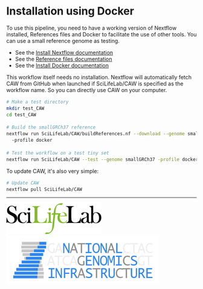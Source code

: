 # Installation using Docker

To use this pipeline, you need to have a working version of Nextflow installed, References files and Docker to facilitate the use of other tools. You can use a small reference genome as testing.

- See the [Install Nextflow documentation](https://github.com/SciLifeLab/NGI-NextflowDocs/blob/master/docs/INSTALL.md)
- See the [Reference files documentation](REFERENCES.md)
- See the [Install Docker documentation](https://docs.docker.com/engine/installation/linux/ubuntu/#install-docker)

This workflow itself needs no installation. Nextflow will automatically fetch CAW from GitHub when launched if SciLifeLab/CAW is specified as the workflow name. So you can directly use CAW on your computer.

```bash
# Make a test directory
mkdir test_CAW
cd test_CAW

# Build the smallGRCh37 reference
nextflow run SciLifeLab/CAW/buildReferences.nf --download --genome smallGRCh37
  -profile docker

# Test the workflow on a test tiny set
nextflow run SciLifeLab/CAW --test --genome smallGRCh37 -profile docker
```

To update CAW, it's also very simple:

```bash
# Update CAW
nextflow pull SciLifeLab/CAW
```

--------------------------------------------------------------------------------

[![](images/SciLifeLab_logo.png "SciLifeLab")][scilifelab-link] [![](images/NGI-final-small.png "NGI")][ngi-link]

[ngi-link]: https://ngisweden.scilifelab.se/
[scilifelab-link]: http://www.scilifelab.se/
